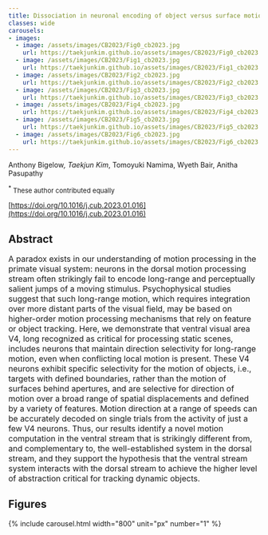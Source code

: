 ```yaml
---
title: Dissociation in neuronal encoding of object versus surface motion in the primate brain
classes: wide
carousels:
- images: 
  - image: /assets/images/CB2023/Fig0_cb2023.jpg
    url: https://taekjunkim.github.io/assets/images/CB2023/Fig0_cb2023.jpg
  - image: /assets/images/CB2023/Fig1_cb2023.jpg
    url: https://taekjunkim.github.io/assets/images/CB2023/Fig1_cb2023.jpg
  - image: /assets/images/CB2023/Fig2_cb2023.jpg
    url: https://taekjunkim.github.io/assets/images/CB2023/Fig2_cb2023.jpg
  - image: /assets/images/CB2023/Fig3_cb2023.jpg
    url: https://taekjunkim.github.io/assets/images/CB2023/Fig3_cb2023.jpg
  - image: /assets/images/CB2023/Fig4_cb2023.jpg
    url: https://taekjunkim.github.io/assets/images/CB2023/Fig4_cb2023.jpg
  - image: /assets/images/CB2023/Fig5_cb2023.jpg
    url: https://taekjunkim.github.io/assets/images/CB2023/Fig5_cb2023.jpg
  - image: /assets/images/CB2023/Fig6_cb2023.jpg
    url: https://taekjunkim.github.io/assets/images/CB2023/Fig6_cb2023.jpg
---
```


Anthony Bigelow<sup>*</sup>, Taekjun Kim<sup>*</sup>, Tomoyuki Namima, Wyeth Bair, Anitha Pasupathy

<sup>*</sup><Font size = "2"> These author contributed equally </Font>

[https://doi.org/10.1016/j.cub.2023.01.016](https://doi.org/10.1016/j.cub.2023.01.016)

## Abstract
<Font size = "3"> A paradox exists in our understanding of motion processing in the primate visual system: neurons in the dorsal motion processing stream often strikingly fail to encode long-range and perceptually salient jumps of a moving stimulus. Psychophysical studies suggest that such long-range motion, which requires integration over more distant parts of the visual field, may be based on higher-order motion processing mechanisms that rely on feature or object tracking. Here, we demonstrate that ventral visual area V4, long recognized as critical for processing static scenes, includes neurons that maintain direction selectivity for long-range motion, even when conflicting local motion is present. These V4 neurons exhibit specific selectivity for the motion of objects, i.e., targets with defined boundaries, rather than the motion of surfaces behind apertures, and are selective for direction of motion over a broad range of spatial displacements and defined by a variety of features. Motion direction at a range of speeds can be accurately decoded on single trials from the activity of just a few V4 neurons. Thus, our results identify a novel motion computation in the ventral stream that is strikingly different from, and complementary to, the well-established system in the dorsal stream, and they support the hypothesis that the ventral stream system interacts with the dorsal stream to achieve the higher level of abstraction critical for tracking dynamic objects. </Font>

## Figures
{% include carousel.html width="800" unit="px" number="1" %}
<!--- {% include carousel.html height="500" unit="px" duration="10" number="1" %} --->

